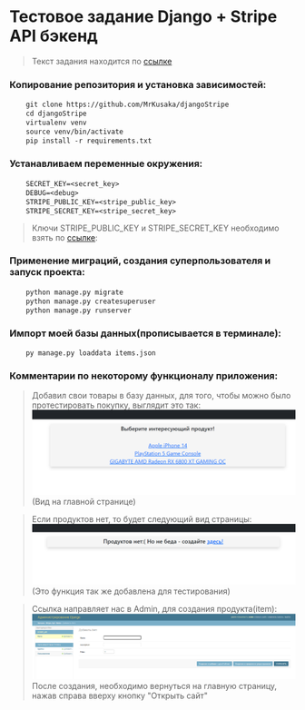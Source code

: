 # Тестовое задание Django + Stripe API бэкенд
>Текст задания находится по [ссылке](https://github.com/MrKusaka/Django-Stripe/blob/master/Task.pdf)
### Копирование репозитория и установка зависимостей:
        git clone https://github.com/MrKusaka/djangoStripe
        cd djangoStripe
        virtualenv venv
        source venv/bin/activate
        pip install -r requirements.txt

### Устанавливаем переменные окружения:
        SECRET_KEY=<secret_key>
        DEBUG=<debug>
        STRIPE_PUBLIC_KEY=<stripe_public_key>
        STRIPE_SECRET_KEY=<stripe_secret_key>
> Ключи STRIPE_PUBLIC_KEY и STRIPE_SECRET_KEY необходимо взять по [ссылке](https://dashboard.stripe.com/test/apikeys):

### Применение миграций, создания суперпользователя и запуск проекта:
        python manage.py migrate
        python manage.py createsuperuser
        python manage.py runserver

### Импорт моей базы данных(прописывается в терминале):
        py manage.py loaddata items.json
### Комментарии по некоторому функционалу приложения:
>Добавил свои товары в базу данных, для того, чтобы можно было протестировать покупку, выглядит это так:
![img.png](img.png)
>(Вид на главной странице)

>Если продуктов нет, то будет следующий вид страницы:
![img_1.png](img_1.png)
(Это функция так же добавлена для тестирования)

> Ссылка направляет нас в Admin, для создания продукта(item):
![img_2.png](img_2.png)
> После создания, необходимо вернуться на главную страницу, нажав справа вверху кнопку "Открыть сайт"
